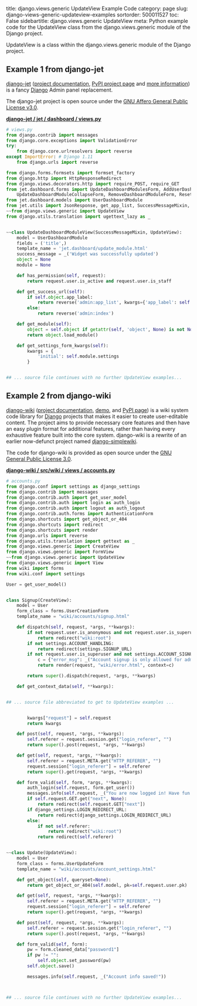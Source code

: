 title: django.views.generic UpdateView Example Code
category: page
slug: django-views-generic-updateview-examples
sortorder: 500011527
toc: False
sidebartitle: django.views.generic UpdateView
meta: Python example code for the UpdateView class from the django.views.generic module of the Django project.


UpdateView is a class within the django.views.generic module of the Django project.


## Example 1 from django-jet
[django-jet](https://github.com/geex-arts/django-jet)
([project documentation](https://jet.readthedocs.io/en/latest/),
[PyPI project page](https://pypi.org/project/django-jet/) and
[more information](http://jet.geex-arts.com/))
is a fancy [Django](/django.html) Admin panel replacement.

The django-jet project is open source under the
[GNU Affero General Public License v3.0](https://github.com/geex-arts/django-jet/blob/dev/LICENSE).

[**django-jet / jet / dashboard / views.py**](https://github.com/geex-arts/django-jet/blob/dev/jet/dashboard/views.py)

```python
# views.py
from django.contrib import messages
from django.core.exceptions import ValidationError
try:
    from django.core.urlresolvers import reverse
except ImportError: # Django 1.11
    from django.urls import reverse

from django.forms.formsets import formset_factory
from django.http import HttpResponseRedirect
from django.views.decorators.http import require_POST, require_GET
from jet.dashboard.forms import UpdateDashboardModulesForm, AddUserDashboardModuleForm, \
    UpdateDashboardModuleCollapseForm, RemoveDashboardModuleForm, ResetDashboardForm
from jet.dashboard.models import UserDashboardModule
from jet.utils import JsonResponse, get_app_list, SuccessMessageMixin, user_is_authenticated
~~from django.views.generic import UpdateView
from django.utils.translation import ugettext_lazy as _


~~class UpdateDashboardModuleView(SuccessMessageMixin, UpdateView):
    model = UserDashboardModule
    fields = ('title',)
    template_name = 'jet.dashboard/update_module.html'
    success_message = _('Widget was successfully updated')
    object = None
    module = None

    def has_permission(self, request):
        return request.user.is_active and request.user.is_staff

    def get_success_url(self):
        if self.object.app_label:
            return reverse('admin:app_list', kwargs={'app_label': self.object.app_label})
        else:
            return reverse('admin:index')

    def get_module(self):
        object = self.object if getattr(self, 'object', None) is not None else self.get_object()
        return object.load_module()

    def get_settings_form_kwargs(self):
        kwargs = {
            'initial': self.module.settings
        }


## ... source file continues with no further UpdateView examples...

```


## Example 2 from django-wiki
[django-wiki](https://github.com/django-wiki/django-wiki)
([project documentation](https://django-wiki.readthedocs.io/en/master/),
[demo](https://demo.django-wiki.org/),
and [PyPI page](https://pypi.org/project/django-wiki/))
is a wiki system code library for [Django](/django.html)
projects that makes it easier to create user-editable content.
The project aims to provide necessary core features and then
have an easy plugin format for additional features, rather than
having every exhaustive feature built into the core system.
django-wiki is a rewrite of an earlier now-defunct project
named [django-simplewiki](https://code.google.com/p/django-simple-wiki/).

The code for django-wiki is provided as open source under the
[GNU General Public License 3.0](https://github.com/django-wiki/django-wiki/blob/master/COPYING).

[**django-wiki / src/wiki / views / accounts.py**](https://github.com/django-wiki/django-wiki/blob/master/src/wiki/views/accounts.py)

```python
# accounts.py
from django.conf import settings as django_settings
from django.contrib import messages
from django.contrib.auth import get_user_model
from django.contrib.auth import login as auth_login
from django.contrib.auth import logout as auth_logout
from django.contrib.auth.forms import AuthenticationForm
from django.shortcuts import get_object_or_404
from django.shortcuts import redirect
from django.shortcuts import render
from django.urls import reverse
from django.utils.translation import gettext as _
from django.views.generic import CreateView
from django.views.generic import FormView
~~from django.views.generic import UpdateView
from django.views.generic import View
from wiki import forms
from wiki.conf import settings

User = get_user_model()


class Signup(CreateView):
    model = User
    form_class = forms.UserCreationForm
    template_name = "wiki/accounts/signup.html"

    def dispatch(self, request, *args, **kwargs):
        if not request.user.is_anonymous and not request.user.is_superuser:
            return redirect("wiki:root")
        if not settings.ACCOUNT_HANDLING:
            return redirect(settings.SIGNUP_URL)
        if not request.user.is_superuser and not settings.ACCOUNT_SIGNUP_ALLOWED:
            c = {"error_msg": _("Account signup is only allowed for administrators.")}
            return render(request, "wiki/error.html", context=c)

        return super().dispatch(request, *args, **kwargs)

    def get_context_data(self, **kwargs):


## ... source file abbreviated to get to UpdateView examples ...


        kwargs["request"] = self.request
        return kwargs

    def post(self, request, *args, **kwargs):
        self.referer = request.session.get("login_referer", "")
        return super().post(request, *args, **kwargs)

    def get(self, request, *args, **kwargs):
        self.referer = request.META.get("HTTP_REFERER", "")
        request.session["login_referer"] = self.referer
        return super().get(request, *args, **kwargs)

    def form_valid(self, form, *args, **kwargs):
        auth_login(self.request, form.get_user())
        messages.info(self.request, _("You are now logged in! Have fun!"))
        if self.request.GET.get("next", None):
            return redirect(self.request.GET["next"])
        if django_settings.LOGIN_REDIRECT_URL:
            return redirect(django_settings.LOGIN_REDIRECT_URL)
        else:
            if not self.referer:
                return redirect("wiki:root")
            return redirect(self.referer)


~~class Update(UpdateView):
    model = User
    form_class = forms.UserUpdateForm
    template_name = "wiki/accounts/account_settings.html"

    def get_object(self, queryset=None):
        return get_object_or_404(self.model, pk=self.request.user.pk)

    def get(self, request, *args, **kwargs):
        self.referer = request.META.get("HTTP_REFERER", "")
        request.session["login_referer"] = self.referer
        return super().get(request, *args, **kwargs)

    def post(self, request, *args, **kwargs):
        self.referer = request.session.get("login_referer", "")
        return super().post(request, *args, **kwargs)

    def form_valid(self, form):
        pw = form.cleaned_data["password1"]
        if pw != "":
            self.object.set_password(pw)
        self.object.save()

        messages.info(self.request, _("Account info saved!"))



## ... source file continues with no further UpdateView examples...

```


